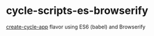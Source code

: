 
# cycle-scripts-es-browserify

[create-cycle-app](https://github.com/geovanisouza92/create-cycle-app) flavor using ES6 (babel) and Browserify
